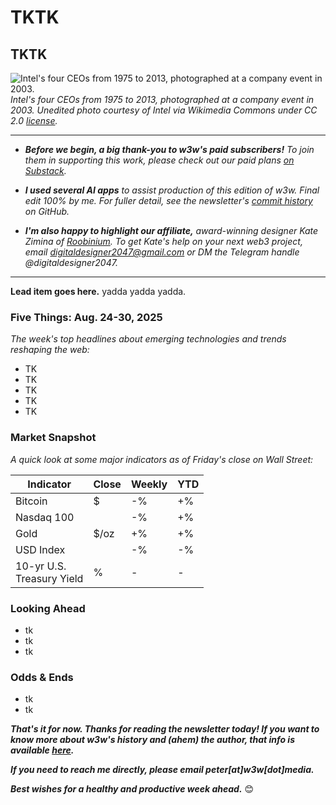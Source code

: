# TKTK
## TKTK

![Intel's four CEOs from 1975 to 2013, photographed at a company event in 2003.](https://upload.wikimedia.org/wikipedia/commons/7/7f/Intel_CEOs_Gordon_Moore_Craig_Barrett_Andy_Grove_Paul_Otellini_%288575080529%29.jpg)
*Intel's four CEOs from 1975 to 2013, photographed at a company event in 2003. Unedited photo courtesy of Intel via Wikimedia Commons under CC 2.0 [license](https://creativecommons.org/licenses/by/2.0/deed.en).*

<hr>

- _**Before we begin, a big thank-you to w3w's paid subscribers!** To join them in supporting this work, please check out our paid plans [on Substack](https://w3wnews.substack.com/subscribe)._

- _**I used several AI apps** to assist production of this edition of w3w. Final edit 100% by me. For fuller detail, see the newsletter's [commit history](https://github.com/peteramckay/w3wnewsletter/commits) on GitHub._

- _**I'm also happy to highlight our affiliate,** award-winning designer Kate Zimina of [Roobinium](https://dribbble.com/roobinium). To get Kate's help on your next web3 project, email digitaldesigner2047@gmail.com or DM the Telegram handle @digitaldesigner2047._

<hr>

**Lead item goes here.** yadda yadda yadda.

### Five Things: Aug. 24-30, 2025

*The week's top headlines about emerging technologies and trends reshaping the web:*

- TK
- TK
- TK
- TK
- TK

### Market Snapshot

*A quick look at some major indicators as of Friday's close on Wall Street:*

<table>

  <thead>
    <tr>
      <th>Indicator</th>
      <th>Close</th>
      <th>Weekly</th>
      <th>YTD</th>
    </tr>
  </thead>

  <tbody>
   <tr>
     <td>Bitcoin</td>
     <td>$</td>
     <td>-%</td>
     <td>+%</td>
   </tr>

   <tr>
     <td>Nasdaq 100</td>
     <td></td>
     <td>-%</td>
     <td>+%</td>
   </tr>

   <tr>
     <td>Gold</td>
     <td>$/oz</td>
     <td>+%</td>
     <td>+%</td>
   </tr>

   <tr>
     <td>USD Index</td>
     <td></td>
     <td>-%</td>
     <td>-%</td>
   </tr>

   <tr>
     <td>10-yr U.S.<br> Treasury Yield</td>
     <td>%</td>
     <td>-</td>
     <td>-</td>
   </tr>

</tbody>
</table>

### Looking Ahead

- tk
- tk
- tk

### Odds & Ends

- tk
- tk 

_**That's it for now. Thanks for reading the newsletter today! If you want to know more about w3w's history and (ahem) the author, that info is available [here](https://w3wnews.substack.com/about).**_

_**If you need to reach me directly, please email peter[at]w3w[dot]media.**_

_**Best wishes for a healthy and productive week ahead.**_ 😊
